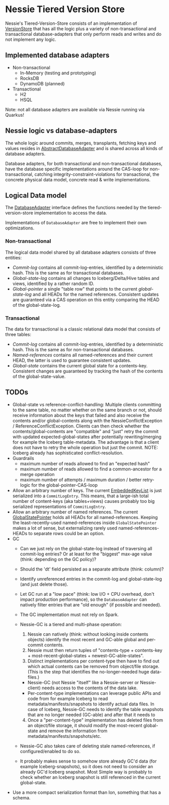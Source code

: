# Nessie Tiered Version Store

Nessie's Tiered-Version-Store consists of an implementation
of [VersionStore](../spi/src/main/java/org/projectnessie/versioned/VersionStore.java)
that has all the logic plus a variety of non-transactional and transactional database-adapters that
only perform reads and writes and do not implement any logic.

## Implemented database adapters

* Non-transactional
  * In-Memory (testing and prototyping)
  * RocksDB
  * DynamoDB (planned)
* Transactional
  * H2
  * HSQL

Note: not all database adapters are available via Nessie running via Quarkus!

## Nessie logic vs database-adapters

The whole logic around commits, merges, transplants, fetching keys and values resides in
[AbstractDatabaseAdapter](adapter/src/main/java/org/projectnessie/versioned/tiered/adapter/AbstractDatabaseAdapter.java)
and is shared across all kinds of database adapters.

Database adapters, for both transactional and non-transactional databases, have the database
specific implementations around the CAS-loop for non-transactional, catching
integrity-constraint-violations for transactional, the concrete physical data model, concrete read &
write implementations.

## Logical Data model

The [DatabaseAdapter](adapter/src/main/java/org/projectnessie/versioned/tiered/adapter/DatabaseAdapter.java)
interface defines the functions needed by the tiered-version-store implementation to access the
data.

Implementations of `DatabaseAdapter` are free to implement their own optimizations.

### Non-transactional

The logical data model shared by all database adapters consists of three entities:

* _Commit-log_ contains all commit-log-entries, identified by a deterministic hash. This is the same
  as for transactional databases.
* _Global-state-log_ contains all changes to Iceberg/Delta/Hive tables and views, identified by a
  rather random ID.
* _Global-pointer_ a single "table row" that points to the current _global-state-log_ and all HEADs
  for the named references. Consistent updates are guaranteed via a CAS operation on this entity
  comparing the HEAD of the global-state-log.

### Transactional

The data for transactional is a classic relational data model that consists of three tables:

* _Commit-log_ contains all commit-log-entries, identified by a deterministic hash. This is the same
  as for non-transactional databases.
* _Named-references_ contains all named-references and their current HEAD, the latter is used to
  guarantee consistent updates.
* _Global-state_ contains the current global state for a contents-key. Consistent changes are
  guaranteed by tracking the hash of the contents of the global-state-value.

## TODOs

* Global-state vs reference-conflict-handling:
  Multiple clients committing to the same table, no matter whether on the same branch or not,
  should receive information about the keys that failed and also receive the contents and/or
  global-contents along with the NessieConflictException / ReferenceConflictException. Clients
  can then check whether the contents/global-contents are "compatible" and "just" retry the commit
  with updated expected-global-states after potentially rewriting/merging for example the
  Iceberg table-metadata. The advantage is that a client does not have to retry the whole operation
  but just the commit.
  NOTE: Iceberg already has sophisticated conflict-resolution.
* Guardrails
  * maximum number of reads allowed to find an "expected hash"
  * maximum number of reads allowed to find a common-ancestor for a merge operation
  * maximum number of attempts / maximum duration / better retry-logic for the
    global-pointer-CAS-loop
* Allow an arbitrary number of keys. The
  current [EmbeddedKeyList](adapter/src/main/java/org/projectnessie/versioned/tiered/adapter/EmbeddedKeyList.java)
  is just serialized into a `CommitLogEntry`. This means, that a large-ish total number of
  content-keys (aka tables+views) causes probably too big serialized representations
  of `CommitLogEntry`.
* Allow an arbitrary number of named references. The
  current [GlobalStatePointer](adapter/src/main/java/org/projectnessie/versioned/tiered/adapter/GlobalStatePointer.java)
  holds all HEADs for all named-references. Keeping the least-recently-used named-references inside
  `GlobalStatePointer` makes a lot of sense, but externalizing rarely used named-references-HEADs to
  separate rows could be an option.
* GC
  * Can we just rely on the global-state-log instead of traversing all commit-log entries? Or at
    least for the "biggest" max-age value (think: depending on the GC policy)?
  * Should the 'dt' field persisted as a separate attribute (think: column)?
  * Identify unreferenced entries in the commit-log and global-state-log (and just delete those).
  * Let GC run at a "low pace" (think: low I/O + CPU overhead, don't impact production performance),
    so the `DatabaseAdapter` can natively filter entries that are "old enough" (if possible and
    needed).
  * The GC implementation must not rely on Spark.
  * Nessie-GC is a tiered and multi-phase operation:
    1. Nessie can natively (think: without looking inside contents objects) identify the most recent
       and GC-able global and per-commit contents.
    2. Nessie must then return tuples of "contents-type + contents-key + most-recent-global-states +
       newest-GC-able-states".
    3. Distinct implementations per content-type then have to find out which actual contents can be
       removed from object/file storage. (This is the step that identifies the no-longer-needed huge
       data-files.)

    * Nessie-GC (not Nessie "itself" like a Nessie-server or Nessie-client) needs access to the
      contents of the data lake.
    * Per-content-type implementations can leverage public APIs and code from for example Iceberg to
      read metadata/manifests/snapshots to identify actual data files. In case of Iceberg, Nessie-GC
      needs to identify the table snapshots that are no longer needed (GC-able) and after that it
      needs to

    4. Once a "per-content-type" implementation has deleted files from an object/file storage, it
       should modify the most-recent global-state and remove the information from
       metadata/manifests/snapshots/etc.
  * Nessie-GC also takes care of deleting stale named-references, if configured/enabled to do so.
  * It probably makes sense to somehow store already GC'd data (for example Iceberg-snapshots), so
    it does not need to consider an already GC'd Iceberg snapshot. Most Simple way is probably to
    check whether an Iceberg snapshot is still referenced in the current global-state.
* Use a more compact serialization format than Ion, something that has a schema.
